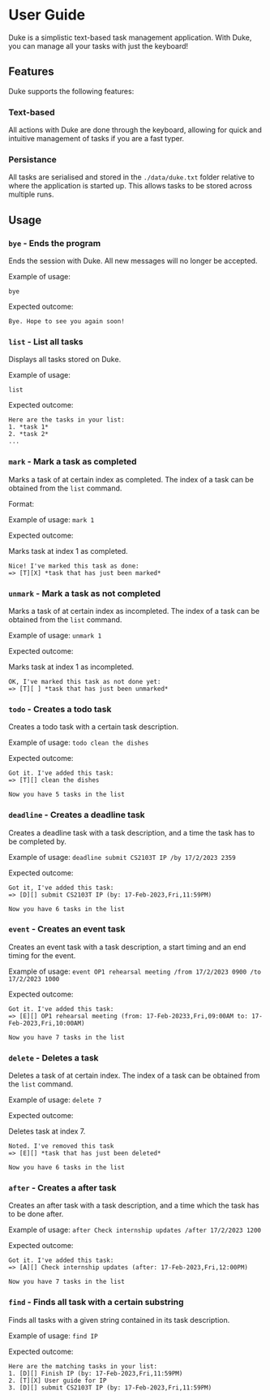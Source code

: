 # User Guide
Duke is a simplistic text-based task management application.
With Duke, you can manage all your tasks with just the keyboard!

## Features 

Duke supports the following features:

### Text-based

All actions with Duke are done through the keyboard, 
allowing for quick and intuitive management of tasks if you are a fast typer.

### Persistance

All tasks are serialised and stored in the `./data/duke.txt` folder relative to where the application is started up.
This allows tasks to be stored across multiple runs.

## Usage

### `bye` - Ends the program

Ends the session with Duke. All new messages will no longer be accepted.

Example of usage: 

`bye`

Expected outcome:

```
Bye. Hope to see you again soon!
```

### `list` - List all tasks

Displays all tasks stored on Duke.

Example of usage: 

`list`

Expected outcome:

```
Here are the tasks in your list:
1. *task 1*
2. *task 2*
...
```

### `mark` - Mark a task as completed

Marks a task of at certain index as completed. 
The index of a task can be obtained from the `list` command.

Format:

Example of usage: `mark 1`

Expected outcome:

Marks task at index 1 as completed.

```
Nice! I've marked this task as done:
=> [T][X] *task that has just been marked*
```

### `unmark` - Mark a task as not completed

Marks a task of at certain index as incompleted. 
The index of a task can be obtained from the `list` command.

Example of usage: `unmark 1`

Expected outcome:

Marks task at index 1 as incompleted.

```
OK, I've marked this task as not done yet:
=> [T][ ] *task that has just been unmarked*
```

### `todo` - Creates a **todo** task

Creates a todo task with a certain task description.

Example of usage: `todo clean the dishes`

Expected outcome:

```
Got it. I've added this task:
=> [T][] clean the dishes

Now you have 5 tasks in the list
```

### `deadline` - Creates a **deadline** task

Creates a deadline task with a task description, and a time the task has to be completed by.

Example of usage: `deadline submit CS2103T IP /by 17/2/2023 2359`

Expected outcome:

```
Got it, I've added this task:
=> [D][] submit CS2103T IP (by: 17-Feb-2023,Fri,11:59PM)

Now you have 6 tasks in the list
```

### `event` - Creates an **event** task

Creates an event task with a task description, a start timing and an end timing for the event.

Example of usage: `event OP1 rehearsal meeting /from 17/2/2023 0900 /to 17/2/2023 1000`

Expected outcome:

```
Got it. I've added this task:
=> [E][] OP1 rehearsal meeting (from: 17-Feb-20233,Fri,09:00AM to: 17-Feb-2023,Fri,10:00AM)

Now you have 7 tasks in the list
```

### `delete` - Deletes a task

Deletes a task of at certain index. 
The index of a task can be obtained from the `list` command.

Example of usage: `delete 7`

Expected outcome:

Deletes task at index 7.

```
Noted. I've removed this task
=> [E][] *task that has just been deleted*

Now you have 6 tasks in the list
```

### `after` - Creates a **after** task

Creates an after task with a task description, and a time which the task has to be done after.

Example of usage: `after Check internship updates /after 17/2/2023 1200`

Expected outcome:

```
Got it. I've added this task:
=> [A][] Check internship updates (after: 17-Feb-2023,Fri,12:00PM)

Now you have 7 tasks in the list
```

### `find` - Finds all task with a certain substring

Finds all tasks with a given string contained in its task description.

Example of usage: `find IP`

Expected outcome:

```
Here are the matching tasks in your list:
1. [D][] Finish IP (by: 17-Feb-2023,Fri,11:59PM)
2. [T][X] User guide for IP
3. [D][] submit CS2103T IP (by: 17-Feb-2023,Fri,11:59PM)
```